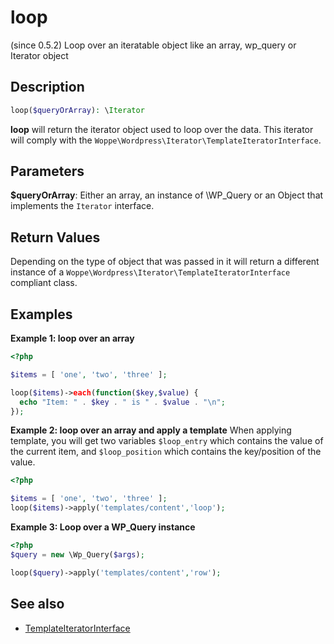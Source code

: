 # loop
(since 0.5.2)
Loop over an iteratable object like an array, wp_query or Iterator object

## Description
```php
loop($queryOrArray): \Iterator
```
**loop** will return the iterator object used to loop over the data. This iterator will comply with the 
`Woppe\Wordpress\Iterator\TemplateIteratorInterface`.

## Parameters
**$queryOrArray**: Either an array, an instance of \WP_Query or an Object that implements the `Iterator` interface.
   
## Return Values
Depending on the type of object that was passed in it will return a different instance of a 
`Woppe\Wordpress\Iterator\TemplateIteratorInterface` compliant class.
    
## Examples        
**Example 1: loop over an array**
```php
<?php

$items = [ 'one', 'two', 'three' ];

loop($items)->each(function($key,$value) {
  echo "Item: " . $key . " is " . $value . "\n";
});
```

**Example 2: loop over an array and apply a template**
When applying template, you will get two variables `$loop_entry` which contains the value of the
current item, and `$loop_position` which contains the key/position of the value.

```php
<?php

$items = [ 'one', 'two', 'three' ];
loop($items)->apply('templates/content','loop');
```

**Example 3: Loop over a WP_Query instance**
```php
<?php
$query = new \Wp_Query($args);

loop($query)->apply('templates/content','row');

```
## See also
 * [TemplateIteratorInterface](../Iterator/TemplateIteratorInterface.md)